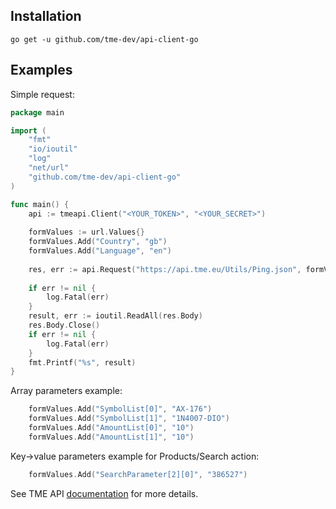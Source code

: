 ## Installation

`go get -u github.com/tme-dev/api-client-go`

## Examples

Simple request:

```go
package main

import (
    "fmt"
    "io/ioutil"
    "log"
    "net/url"
    "github.com/tme-dev/api-client-go"
)

func main() {
    api := tmeapi.Client("<YOUR_TOKEN>", "<YOUR_SECRET>")
    
    formValues := url.Values{}
    formValues.Add("Country", "gb")
    formValues.Add("Language", "en")
      
    res, err := api.Request("https://api.tme.eu/Utils/Ping.json", formValues)
    
    if err != nil {
        log.Fatal(err)
    }
    result, err := ioutil.ReadAll(res.Body)
    res.Body.Close()
    if err != nil {
        log.Fatal(err)
    }
    fmt.Printf("%s", result)
}

```

Array parameters example:

```go
    formValues.Add("SymbolList[0]", "AX-176")
    formValues.Add("SymbolList[1]", "1N4007-DIO")
    formValues.Add("AmountList[0]", "10")
    formValues.Add("AmountList[1]", "10")
```

Key->value parameters example for Products/Search action:

```go
    formValues.Add("SearchParameter[2][0]", "386527")
```

See TME API [documentation][developers-tme] for more details.

[developers-tme]: https://developers.tme.eu/en/